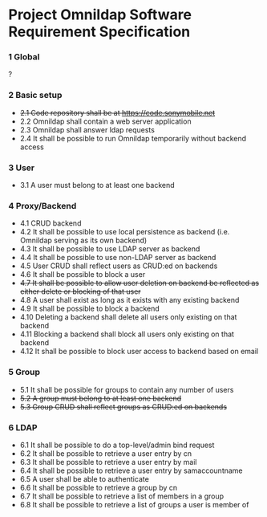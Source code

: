 # Project Omnildap Software Requirement Specification
### 1 Global 
 ?

###  2 Basic setup
 - ~~2.1 Code repository shall be at https://code.sonymobile.net~~
 - 2.2 Omnildap shall contain a web server application
 - 2.3 Omnildap shall answer ldap requests
 - 2.4 It shall be possible to run Omnildap temporarily without backend access

### 3 User
 - 3.1 A user must belong to at least one backend

### 4 Proxy/Backend
 - 4.1 CRUD backend
 - 4.2 It shall be possible to use local persistence as backend (i.e. Omnildap serving as its own backend)
 - 4.3 It shall be possible to use LDAP server as backend
 - 4.4 It shall be possible to use non-LDAP server as backend
 - 4.5 User CRUD shall reflect users as CRUD:ed on backends
 - 4.6 It shall be possible to block a user
 - ~~4.7 It shall be possible to allow user deletion on backend be reflected as either delete or blocking of that user~~
 - 4.8 A user shall exist as long as it exists with any existing backend
 - 4.9 It shall be possible to block a backend
 - 4.10 Deleting a backend shall delete all users only existing on that backend
 - 4.11 Blocking a backend shall block all users only existing on that backend
 - 4.12 It shall be possible to block user access to backend based on email

### 5 Group
 - 5.1 It shall be possible for groups to contain any number of users
 - ~~5.2 A group must belong to at least one backend~~
 - ~~5.3 Group CRUD shall reflect groups as CRUD:ed on backends~~

### 6 LDAP
 - 6.1 It shall be possible to do a top-level/admin bind request
 - 6.2 It shall be possible to retrieve a user entry by cn
 - 6.3 It shall be possible to retrieve a user entry by mail
 - 6.4 It shall be possible to retrieve a user entry by samaccountname
 - 6.5 A user shall be able to authenticate
 - 6.6 It shall be possible to retrieve a group by cn
 - 6.7 It shall be possible to retrieve a list of members in a group
 - 6.8 It shall be possible to retrieve a list of groups a user is member of
